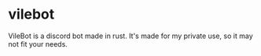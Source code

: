 # vilebot
VileBot is a discord bot made in rust. It's made for my private use, so it may not fit your needs.
